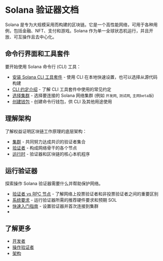 # Solana 验证器文档

Solana 是专为大规模采用而构建的区块链。它是一个高性能网络，可用于各种用例，包括金融、NFT、支付和游戏。Solana 作为单一全球状态机运行，并且开放、可互操作且去中心化。

## 命令行界面和工具套件

要开始使用 Solana 命令行 (CLI) 工具：

- [安装 Solana CLI 工具套件](https://docs.solanalabs.com/cli/install) - 使用 CLI 在本地快速设置，也可以选择从源代码构建
- [CLI 约定介绍](https://docs.solanalabs.com/cli/intro) - 了解 CLI 工具套件中使用的常见约定
- [选择集群](https://docs.solanalabs.com/cli/examples/choose-a-cluster) - 选择要连接的 Solana 网络集群 (例如 `开发网`, `测试网`, `主网beta版`)
- [创建钱包](https://docs.solanalabs.com/cli/wallets/index) - 创建命令行钱包，供 CLI 及其他用途使用

## 理解架构

了解权益证明区块链工作原理的底层架构：

- [集群](https://docs.solanalabs.com/clusters/index) - 共同努力达成共识的验证者集合
- [验证者](https://docs.solanalabs.com/validator/anatomy) - 构成网络骨干的各个节点
- [运行时](https://docs.solanalabs.com/runtime/programs) - 验证器和区块链的核心本机程序

## 运行验证器

探索操作 Solana 验证器需要什么并帮助保护网络。

- [验证者 vs RPC 节点](https://docs.solanalabs.com/operations/validator-or-rpc-node) - 了解网络上投票验证者和非投票验证者之间的重要区别
- [系统要求](https://docs.solanalabs.com/operations/requirements) - 运行验证器所需的推荐硬件要求和预期 SOL
- [快速入门指南](https://docs.solanalabs.com/operations/setup-a-validator) - 设置验证器并首次连接到集群
- 
## 了解更多

- [开发者](https://solana.com/developers)
- [操作验证者](https://docs.solanalabs.com/operations)
- [架构](https://docs.solanalabs.com/clusters)